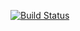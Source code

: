 [![Build Status](https://travis-ci.org/webmstk/logic_gates.svg?branch=main)](https://travis-ci.org/webmstk/logic_gates)
